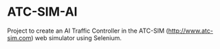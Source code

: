 # ATC-SIM-AI

Project to create an AI Traffic Controller in the ATC-SIM (http://www.atc-sim.com) web simulator using Selenium.
